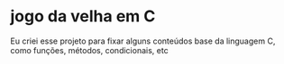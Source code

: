 ﻿# jogo da velha em C

Eu criei esse projeto para fixar alguns conteúdos base da linguagem C, como funções, métodos, condicionais, etc
